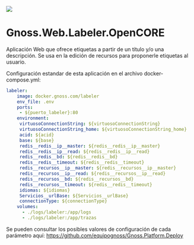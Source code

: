 ![](https://content.gnoss.ws/imagenes/proyectos/personalizacion/7e72bf14-28b9-4beb-82f8-e32a3b49d9d3/cms/logognossazulprincipal.png)

# Gnoss.Web.Labeler.OpenCORE

Aplicación Web que ofrece etiquetas a partir de un título y/o una descripción. Se usa en la edición de recursos para proponerle etiquetas al usuario. 

Configuración estandar de esta aplicación en el archivo docker-compose.yml: 

```yml
labeler:
    image: docker.gnoss.com/labeler
    env_file: .env
    ports:
     - ${puerto_labeler}:80
    environment:
     virtuosoConnectionString: ${virtuosoConnectionString}
     virtuosoConnectionString_home: ${virtuosoConnectionString_home}
     acid: ${acid}
     base: ${base}
     redis__redis__ip__master: ${redis__redis__ip__master}
     redis__redis__ip__read: ${redis__redis__ip__read}
     redis__redis__bd: ${redis__redis__bd}
     redis__redis__timeout: ${redis__redis__timeout}
     redis__recursos__ip__master: ${redis__recursos__ip__master}
     redis__recursos__ip__read: ${redis__recursos__ip__read}
     redis__recursos__bd: ${redis__recursos__bd}
     redis__recursos__timeout: ${redis__redis__timeout}
     idiomas: ${idiomas}
     Servicios__urlBase: ${Servicios__urlBase}
     connectionType: ${connectionType}
    volumes:
      - ./logs/labeler:/app/logs
      - ./logs/labeler:/app/trazas
```

Se pueden consultar los posibles valores de configuración de cada parámetro aquí: https://github.com/equipognoss/Gnoss.Platform.Deploy
